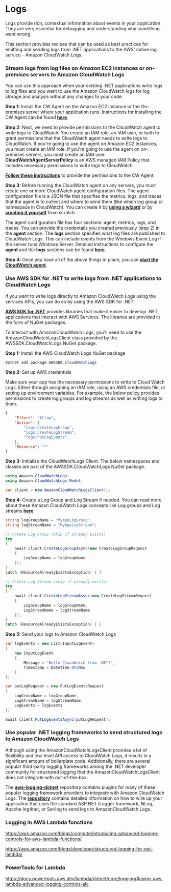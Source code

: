 # Logs

Logs provide rich, contextual information about events in your application.  They are very essential for debugging and understanding why something went wrong. 

This section provides recipes that can be used as best practices for emitting and sending logs from .NET applications to the AWS' native log service - Amazon CloudWatch Logs.

### Stream logs from log files on Amazon EC2 instances or on-premises servers to Amazon CloudWatch Logs

You can use this approach when your existing .NET applications write logs to log files and you want to use the Amazon CloudWatch logs for log storage and analysis without any changes to your code.

**Step 1:** Install the CW Agent on the Amazon EC2 instance or the On-premises server where your application runs. Instructions for installing the CW Agent can be found [**here**](https://docs.aws.amazon.com/AmazonCloudWatch/latest/monitoring/install-CloudWatch-Agent-on-EC2-Instance.html).

**Step 2:** Next, we need to provide permissions to the CloudWatch agent to write logs to CloudWatch. You create an IAM role, an IAM user, or both to grant permissions that the CloudWatch agent needs to write logs to CloudWatch. If you're going to use the agent on Amazon EC2 instances, you must create an IAM role. If you're going to use the agent on on-premises servers, you must create an IAM user. **CloudWatchAgentServerPolicy** is an AWS managed IAM Policy that includes necessary permissions to write logs to CloudWatch.

[**Follow these instructions**](https://docs.aws.amazon.com/AmazonCloudWatch/latest/monitoring/create-iam-roles-for-cloudwatch-agent-commandline.html) to provide the permissions to the CW Agent.

**Step 3:** Before running the CloudWatch agent on any servers, you must create one or more CloudWatch agent configuration files. The agent configuration file is a JSON file that specifies the metrics, logs, and traces that the agent is to collect and where to send them (like which log group or namespace in CloudWatch). You can create it by [**using a wizard**](https://docs.aws.amazon.com/AmazonCloudWatch/latest/monitoring/create-cloudwatch-agent-configuration-file-wizard.html) or by [**creating it yourself**](https://docs.aws.amazon.com/AmazonCloudWatch/latest/monitoring/CloudWatch-Agent-Configuration-File-Details.html) from scratch.

The agent configuration file has four sections: agent, metrics, logs, and traces. You can provide the credentails you created previously (step 2) in the **agent** section. The **logs** section specifies what log files are published to CloudWatch Logs. This can include events from the Windows Event Log if the server runs Windows Server. Detailed instructions to configure the **agent** and the **logs** sections can be found [**here**](https://docs.aws.amazon.com/AmazonCloudWatch/latest/monitoring/CloudWatch-Agent-Configuration-File-Details.html).

**Step 4:** Once you have all of the above things in place, you can [**start the CloudWatch agent**](https://docs.aws.amazon.com/AmazonCloudWatch/latest/monitoring/install-CloudWatch-Agent-on-premise.html#start-CloudWatch-Agent-on-premise-SSM-onprem). 

### Use AWS SDK for .NET to write logs from .NET applications to CloudWatch Logs

If you want to write logs directly to Amazon CloudWatch Logs using the services APIs, you can do so by using the AWS SDK for .NET. 

[**AWS SDK for .NET**](https://docs.aws.amazon.com/sdk-for-net/) provides libraries that make it easier to develop .NET applications that interact with AWS Services. The libraries are provided in the form of NuGet packages.

To interact with AmazonCloudWatch Logs, you'll need to use the AmazonCloudWatchLogsClient class provided by the AWSSDK.CloudWatchLogs NuGet package.

**Step 1:** Install the AWS CloudWatch Logs NuGet package

```csharp
dotnet add package AWSSDK.CloudWatchLogs
```

**Step 2:** Set up AWS credentials

Make sure your app has the necessary permissions to write to Cloud Watch Logs. Either through assigning an IAM role, using an AWS credentials file, or setting up environment variables. For example, the below policy provides permissions to create log groups and log streams as well as writing logs to them.

```json
{
    "Effect": "Allow",
    "Action": [
        "logs:CreateLogGroup",
        "logs:CreateLogStream",
        "logs:PutLogEvents"
    ],
    "Resource": "*"
}
```

**Step 3:** Initialize the CloudWatchLogs Client. The below namespaces and classes are part of the AWSSDK.CloudWatchLogs NuGet package.

```csharp
using Amazon.CloudWatchLogs;
using Amazon.CloudWatchLogs.Model;

var client = new AmazonCloudWatchLogsClient();
```

**Step 4:** Create a Log Group and Log Stream if needed. You can read more about these Amazon CloudWatch Logs concepts like Log groups and Log streams [**here**](https://docs.aws.amazon.com/AmazonCloudWatch/latest/logs/CloudWatchLogsConcepts.html)

```csharp
string logGroupName = "MyAppLogGroup";
string logStreamName = "MyAppLogStream";

// Create Log Group (skip if already exists)
try
{
    await client.CreateLogGroupAsync(new CreateLogGroupRequest
    {
        LogGroupName = logGroupName
    });
}
catch (ResourceAlreadyExistsException) { }

// Create Log Stream (skip if already exists)
try
{
    await client.CreateLogStreamAsync(new CreateLogStreamRequest
    {
        LogGroupName = logGroupName,
        LogStreamName = logStreamName
    });
}
catch (ResourceAlreadyExistsException) { }
```

**Step 5:** Send your logs to Amazon CloudWatch Logs

```csharp
var logEvents = new List<InputLogEvent>
{
    new InputLogEvent
    {
        Message = "Hello CloudWatch from .NET!",
        Timestamp = DateTime.UtcNow
    }
};

var putLogRequest = new PutLogEventsRequest
{
    LogGroupName = logGroupName,
    LogStreamName = logStreamName,
    LogEvents = logEvents
};

await client.PutLogEventsAsync(putLogRequest);
```

### Use popular .NET logging frameworks to send structured logs to Amazon CloudWatch Logs

Although using the AmazonCloudWatchLogsClient provides a lot of flexibility and low-level API access to CloudWatch Logs, it results in a significant amount of boilerplate code. Additionally, there are several popular third-party logging frameworks among the .NET developer community for structured logging that the AmazonCloudWatchLogsClient does not integrate with out-of-the-box.

The [**aws-logging-dotnet**](https://github.com/aws/aws-logging-dotnet) repository contains plugins for many of these popular logging framework providers to integrate with Amazon CloudWatch Logs. The [**repository**](https://github.com/aws/aws-logging-dotnet) contains detailed information on how to wire up your application that uses the standard ASP.NET ILogger framework, NLog, Apache log4net, or Serilog to send logs to AmazonCloudWatch Logs.

### Logging in AWS Lambda functions

https://aws.amazon.com/blogs/compute/introducing-advanced-logging-controls-for-aws-lambda-functions/

https://aws.amazon.com/blogs/developer/structured-logging-for-net-lambda/


### PowerTools for Lambda

https://docs.powertools.aws.dev/lambda/dotnet/core/logging/#using-aws-lambda-advanced-logging-controls-alc